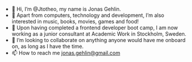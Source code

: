 - 👋 Hi, I’m @Jtotheo, my name is Jonas Gehlin.
- 👀 Apart from computers, technology and development, I’m also interested in music, books, movies, games and food!
- 🌱 Upon having completed a frontend developer boot camp, I am now working as a junior consultant at Academic Work in Stockholm, Sweden.
- 💞️ I’m looking to collaborate on anything anyone would have me onboard on, as long as I have the time.
- 📫 How to reach me jonas.gehlin@gmail.com

<!---
Jtotheo/Jtotheo is a ✨ special ✨ repository because its `README.md` (this file) appears on your GitHub profile.
You can click the Preview link to take a look at your changes.
--->
